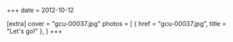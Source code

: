 +++
date = 2012-10-12

[extra]
cover = "gcu-00037.jpg"
photos = [
{ href = "gcu-00037.jpg", title = "Let's go!" },
]
+++